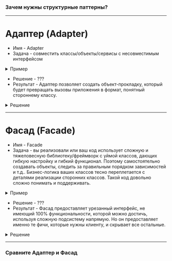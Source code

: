 ### Зачем нужны структурные паттерны?

---

# Адаптер (Adapter)

* Имя - Adapter
* Задача - совместить классы/объекты/сервисы c несовместимым интерфейсом

<details><summary>Пример</summary>
<p>

В Россию поставляют Tesla Cybertruck из США. Необходимо локализовать ПО под нужны наших потребителей.
Для всего пользовательского интерфейса производители позаботились об адаптации, кроме датчиков температуры,
они показывают в градусах Кельвина, вместо градусов Цельсия.

```c++
class TeslaFahrenheitSensor {
  public:
    float GetTemp() const;
    ...
};
```

Реализацию класса ```TeslaFahrenheitSensor``` менять нельзя, да и сама реализация нам неизвестна.  
Известно, что ПО отвечающее за UI использует класс сенсора в качестве шаблонного параметра.

```c++
template<class Sensor>
void SendTempToUi(Sensor sensor) {
    UiSingleton.GetInstance().UpdateTempUi(sensor.GetTemp());
}
```

Реализацию функции ```SendTempToUi``` тоже менять нельзя.

```c++
void InitUpdateUi() {
    ...
    EventloopBuilder loopBuilder(...);
    ...
    TeslaFahrenheitSensor sensor;
    loop.BuildTempUiUpdater([&]() {
        SendTempToUi(sensor);
    });
    ...
    Eventloop loop(loopBuilder.build());
    loop.start();
}
```

А вот функцию ```InitUpdateUi``` можно.  
  
**Что будем делать?**  
  
**> Надо адаптировать код ```TeslaFahrenheitSensor```**

```c++
class TeslaCelsiusSensorAdapter {    
  public:
    Adapter(TeslaFahrenheitSensor tfSensor_) 
      : tfSensor(std::make_shared(tfSensor_)) {}
    float GetTemp() const {
        return (ftSensor.GetTemp() - 32.0) * 5.0 / 9.0;
    }
  private:
    std::shared_ptr<TeslaFahrenheitSensor> tfSensor; 
};
```

```c++
void InitUpdateUi() {
    ...
    EventloopBuilder loopBuilder(...);
    ...
    TeslaFahrenheitSensor sensor;
    TeslaCelsiusSensorAdapter sensorAdapter(sensor);  // <-
    loop.BuildTempUiUpdater([&]() {
        SendTempToUi(sensorAdapter);                  // <-
    });
    ...
    Eventloop loop(loopBuilder.build());
    loop.start();
}
```

</p>
</details>

* Решение - ???
* Результат - Адаптер позволяет создать объект-прокладку, который будет превращать вызовы приложения в формат, 
  понятный стороннему классу.

<details><summary>Решение</summary>
<p>

Сделаем класс, который будет _адаптировать_ запросы клиента к формату, совместимому с исходным классом. 
Класс-адаптер можно реализовать на основании композиции или наследования.

</p>
</details>

---

# Фасад (Facade)

* Имя - Facade
* Задача - вы реализовали или ваш код использует сложную и тяжеловесную библиотеку/фреймворк с уймой классов, дающих
  гибкую настройку и гибкий функционал. Поэтому самостоятельно создавать объекты, следить за правильным порядком зависимостей
  и т.д.. Бизнес-логика ваших классов тесно переплетается с деталями реализации сторонних классов. 
  Такой код довольно сложно понимать и поддерживать.

<details><summary>Пример</summary>
<p>

Когда вы звоните в магазин и делаете заказ по телефону, сотрудник службы поддержки является вашим фасадом ко всем службам и отделам магазина. 
Он предоставляет вам упрощённый интерфейс к системе создания заказа, платёжной системе, упаковки, отделу доставки и тд.

</p>
</details>  

* Решение - ???
* Результат - Фасад предоставляет урезанный интерфейс, не имеющий 100% функциональности, которой можно достичь, 
  используя сложную подсистему напрямую. Но он предоставляет именно те фичи, которые нужны клиенту, и скрывает все остальные.

<details><summary>Решение</summary>
<p>

![Facade](facade.gif)

</p>
</details>

---

### Сравните Адаптер и Фасад